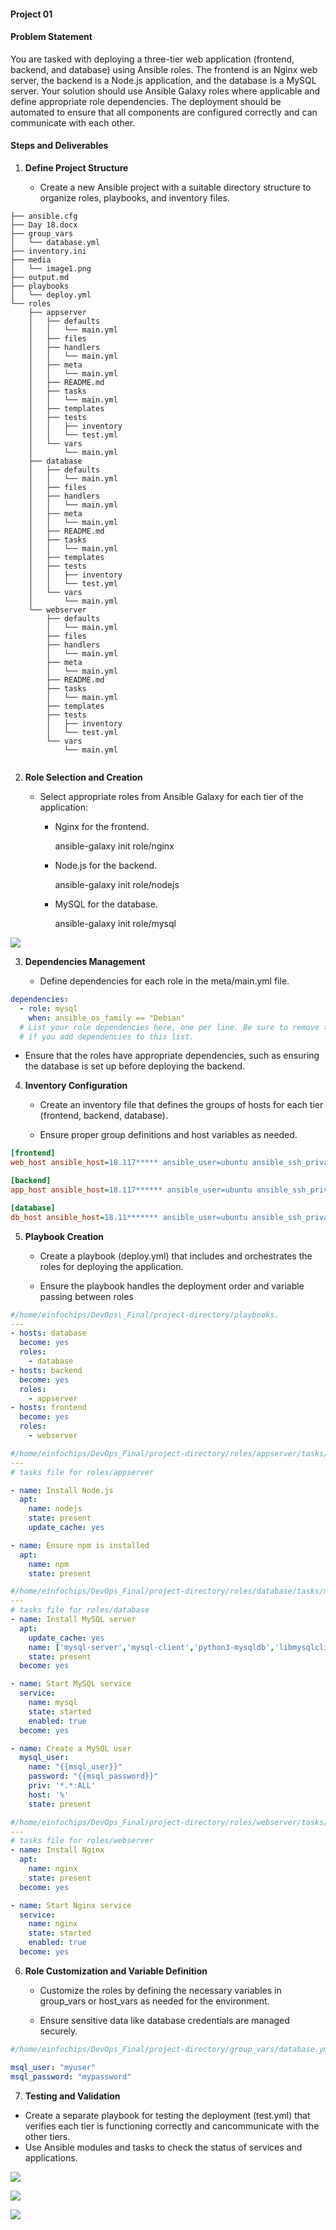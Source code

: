 #### **Project 01**

#### **Problem Statement**

You are tasked with deploying a three-tier web application (frontend,
backend, and database) using Ansible roles. The frontend is an Nginx web
server, the backend is a Node.js application, and the database is a
MySQL server. Your solution should use Ansible Galaxy roles where
applicable and define appropriate role dependencies. The deployment
should be automated to ensure that all components are configured
correctly and can communicate with each other.

#### **Steps and Deliverables**

1.  **Define Project Structure**

    -   Create a new Ansible project with a suitable directory structure
        to organize roles, playbooks, and inventory files.
```tree
├── ansible.cfg
├── Day 18.docx
├── group_vars
│   └── database.yml
├── inventory.ini
├── media
│   └── image1.png
├── output.md
├── playbooks
│   └── deploy.yml
└── roles
    ├── appserver
    │   ├── defaults
    │   │   └── main.yml
    │   ├── files
    │   ├── handlers
    │   │   └── main.yml
    │   ├── meta
    │   │   └── main.yml
    │   ├── README.md
    │   ├── tasks
    │   │   └── main.yml
    │   ├── templates
    │   ├── tests
    │   │   ├── inventory
    │   │   └── test.yml
    │   └── vars
    │       └── main.yml
    ├── database
    │   ├── defaults
    │   │   └── main.yml
    │   ├── files
    │   ├── handlers
    │   │   └── main.yml
    │   ├── meta
    │   │   └── main.yml
    │   ├── README.md
    │   ├── tasks
    │   │   └── main.yml
    │   ├── templates
    │   ├── tests
    │   │   ├── inventory
    │   │   └── test.yml
    │   └── vars
    │       └── main.yml
    └── webserver
        ├── defaults
        │   └── main.yml
        ├── files
        ├── handlers
        │   └── main.yml
        ├── meta
        │   └── main.yml
        ├── README.md
        ├── tasks
        │   └── main.yml
        ├── templates
        ├── tests
        │   ├── inventory
        │   └── test.yml
        └── vars
            └── main.yml


```
2.  **Role Selection and Creation**

    -   Select appropriate roles from Ansible Galaxy for each tier of
        the application:

        -   Nginx for the frontend.

            ansible-galaxy init role/nginx

        -   Node.js for the backend.

            ansible-galaxy init role/nodejs

        -   MySQL for the database.

            ansible-galaxy init role/mysql

![](.//media/image1.png)

3.  **Dependencies Management**

    -   Define dependencies for each role in the meta/main.yml file.
```yml
dependencies: 
  - role: mysql
    when: ansible_os_family == "Debian"
  # List your role dependencies here, one per line. Be sure to remove the '[]' above,
  # if you add dependencies to this list.
```
 

-   Ensure that the roles have appropriate dependencies, such as
    ensuring the database is set up before deploying the backend.

4.  **Inventory Configuration**

    -   Create an inventory file that defines the groups of hosts for
         each tier (frontend, backend, database).

    -   Ensure proper group definitions and host variables as needed.

```ini
[frontend]
web_host ansible_host=18.117***** ansible_user=ubuntu ansible_ssh_private_key_file=/home/einfochips/.ssh/ansible-worker.pem

[backend]
app_host ansible_host=18.117****** ansible_user=ubuntu ansible_ssh_private_key_file=/home/einfochips/.ssh/ansible-worker.pem

[database]
db_host ansible_host=18.11******* ansible_user=ubuntu ansible_ssh_private_key_file=/home/einfochips/.ssh/ansible-worker.pem
```

5.  **Playbook Creation**

    -   Create a playbook (deploy.yml) that includes and orchestrates
        the roles for deploying the application.

    -   Ensure the playbook handles the deployment order and variable
        passing between roles

 
```yml
#/home/einfochips/DevOps\_Final/project-directory/playbooks.
---
- hosts: database
  become: yes
  roles:
    - database
- hosts: backend
  become: yes
  roles:
    - appserver
- hosts: frontend
  become: yes
  roles:
    - webserver
```

```yml
#/home/einfochips/DevOps_Final/project-directory/roles/appserver/tasks/main.yml
---
# tasks file for roles/appserver

- name: Install Node.js 
  apt:
    name: nodejs
    state: present
    update_cache: yes

- name: Ensure npm is installed 
  apt:
    name: npm
    state: present

```

```yml
#/home/einfochips/DevOps_Final/project-directory/roles/database/tasks/main.yml
---
# tasks file for roles/database
- name: Install MySQL server
  apt:
    update_cache: yes
    name: ['mysql-server','mysql-client','python3-mysqldb','libmysqlclient-dev']
    state: present
  become: yes

- name: Start MySQL service
  service:
    name: mysql
    state: started
    enabled: true
  become: yes

- name: Create a MySQL user
  mysql_user:
    name: "{{msql_user}}"
    password: "{{msql_password}}"
    priv: '*.*:ALL'
    host: '%'
    state: present

```

```yml
#/home/einfochips/DevOps_Final/project-directory/roles/webserver/tasks/main.yml
---
# tasks file for roles/webserver
- name: Install Nginx
  apt:
    name: nginx
    state: present
  become: yes

- name: Start Nginx service
  service:
    name: nginx
    state: started
    enabled: true
  become: yes

```

6.  **Role Customization and Variable Definition**

    -   Customize the roles by defining the necessary variables in
        group\_vars or host\_vars as needed for the environment.

    -   Ensure sensitive data like database credentials are managed
         securely.

```yml
#/home/einfochips/DevOps_Final/project-directory/group_vars/database.yml

msql_user: "myuser"
msql_password: "mypassword"
```

7.  **Testing and Validation**

 -   Create a separate playbook for testing the deployment (test.yml)
         that verifies each tier is functioning correctly and cancommunicate with the other tiers.
  - Use Ansible modules and tasks to check the status of services
         and applications.

![](.//media/image2.png)

![](.//media/image3.png)

![](.//media/image4.png)

#### 
